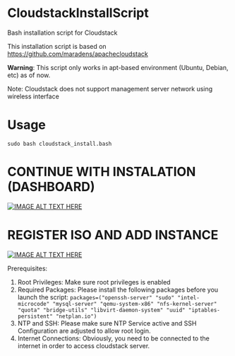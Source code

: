 # CloudstackInstallScript
Bash installation script for Cloudstack

This installation script is based on https://github.com/maradens/apachecloudstack

**Warning**: This script only works in apt-based environment (Ubuntu, Debian, etc) as of now.

Note: Cloudstack does not support management server network using wireless interface

# Usage
`sudo bash cloudstack_install.bash`

# CONTINUE WITH INSTALATION (DASHBOARD)
[![IMAGE ALT TEXT HERE](https://img.youtube.com/vi/kO7uZVOm9fw/0.jpg)](https://www.youtube.com/watch?v=kO7uZVOm9fw)

# REGISTER ISO AND ADD INSTANCE
[![IMAGE ALT TEXT HERE](https://img.youtube.com/vi/0sKBQg9rr50/0.jpg)](https://www.youtube.com/watch?v=0sKBQg9rr50)

Prerequisites:
1. Root Privileges: Make sure root privileges is enabled
2. Required Packages: Please install the following packages before you launch the script: `packages=("openssh-server" "sudo" "intel-microcode" "mysql-server" "qemu-system-x86" "nfs-kernel-server" "quota" "bridge-utils" "libvirt-daemon-system" "uuid" "iptables-persistent" "netplan.io")`
3. NTP and SSH: Please make sure NTP Service active and SSH Configuration are adjusted to allow root login.
4. Internet Connections: Obviously, you need to be connected to the internet in order to access cloudstack server.
